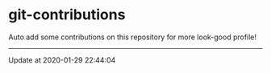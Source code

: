 # git-contributions

Auto add some contributions on this repository for more look-good profile!

---

Update at 2020-01-29 22:44:04
